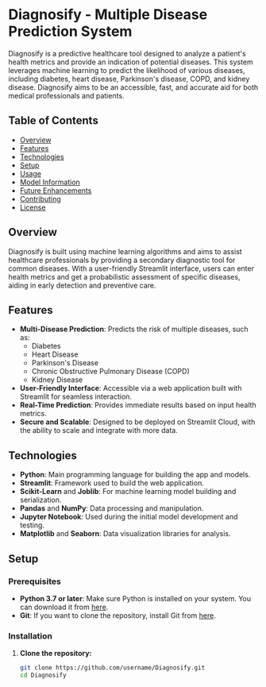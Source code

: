 # Diagnosify - Multiple Disease Prediction System

Diagnosify is a predictive healthcare tool designed to analyze a patient's health metrics and provide an indication of potential diseases. This system leverages machine learning to predict the likelihood of various diseases, including diabetes, heart disease, Parkinson's disease, COPD, and kidney disease. Diagnosify aims to be an accessible, fast, and accurate aid for both medical professionals and patients.

## Table of Contents
- [Overview](#overview)
- [Features](#features)
- [Technologies](#technologies)
- [Setup](#setup)
- [Usage](#usage)
- [Model Information](#model-information)
- [Future Enhancements](#future-enhancements)
- [Contributing](#contributing)
- [License](#license)

## Overview
Diagnosify is built using machine learning algorithms and aims to assist healthcare professionals by providing a secondary diagnostic tool for common diseases. With a user-friendly Streamlit interface, users can enter health metrics and get a probabilistic assessment of specific diseases, aiding in early detection and preventive care.

## Features
- **Multi-Disease Prediction**: Predicts the risk of multiple diseases, such as:
  - Diabetes
  - Heart Disease
  - Parkinson's Disease
  - Chronic Obstructive Pulmonary Disease (COPD)
  - Kidney Disease
- **User-Friendly Interface**: Accessible via a web application built with Streamlit for seamless interaction.
- **Real-Time Prediction**: Provides immediate results based on input health metrics.
- **Secure and Scalable**: Designed to be deployed on Streamlit Cloud, with the ability to scale and integrate with more data.

## Technologies
- **Python**: Main programming language for building the app and models.
- **Streamlit**: Framework used to build the web application.
- **Scikit-Learn** and **Joblib**: For machine learning model building and serialization.
- **Pandas** and **NumPy**: Data processing and manipulation.
- **Jupyter Notebook**: Used during the initial model development and testing.
- **Matplotlib** and **Seaborn**: Data visualization libraries for analysis.

## Setup
### Prerequisites
- **Python 3.7 or later**: Make sure Python is installed on your system. You can download it from [here](https://www.python.org/downloads/).
- **Git**: If you want to clone the repository, install Git from [here](https://git-scm.com/).

### Installation
1. **Clone the repository:**
   ```bash
   git clone https://github.com/username/Diagnosify.git
   cd Diagnosify
